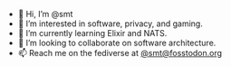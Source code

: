 - 👋 Hi, I’m @smt
- 👀 I’m interested in software, privacy, and gaming.
- 🌱 I’m currently learning Elixir and NATS.
- 💞️ I’m looking to collaborate on software architecture.
- 📫 Reach me on the fediverse at [@smt@fosstodon.org](https://fosstodon.org/web/@smt)

<!---
smt/smt is a ✨ special ✨ repository because its `README.md` (this file) appears on your GitHub profile.
You can click the Preview link to take a look at your changes.
--->
